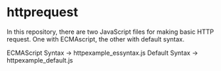 # httprequest
In this repository, there are two JavaScript files for making basic HTTP request. 
One with ECMAscript, the other with default syntax.

ECMAScript Syntax -> httpexample_essyntax.js
Default    Syntax -> httpexample_default.js
